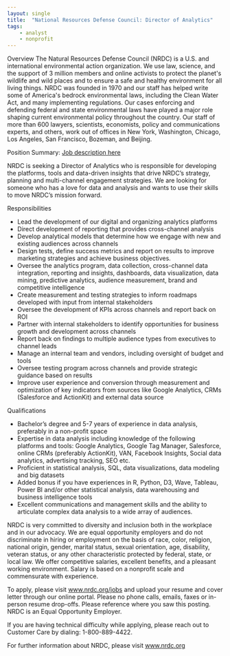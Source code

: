 ```yaml
---
layout: single
title:  "National Resources Defense Council: Director of Analytics"
tags: 
    - analyst
    - nonprofit
---
```


Overview
The Natural Resources Defense Council (NRDC) is a U.S. and international environmental action organization. We use law, science, and the support of 3 million members and online activists to protect the planet's wildlife and wild places and to ensure a safe and healthy environment for all living things.  NRDC was founded in 1970 and our staff has helped write some of America's bedrock environmental laws, including the Clean Water Act, and many implementing regulations.  Our cases enforcing and defending federal and state environmental laws have played a major role shaping current environmental policy throughout the country.  Our staff of more than 600 lawyers, scientists, economists, policy and communications experts, and others, work out of offices in New York, Washington, Chicago, Los Angeles, San Francisco, Bozeman, and Beijing. 

Position Summary:
[Job description here](https://careers-nrdc.icims.com/jobs/3745/director-of-analytics/job)

NRDC is seeking a Director of Analytics who is responsible for developing the platforms, tools and data-driven insights that drive NRDC’s strategy, planning and multi-channel engagement strategies. We are looking for someone who has a love for data and analysis and wants to use their skills to move NRDC’s mission forward.

Responsibilities
* Lead the development of our digital and organizing analytics platforms
* Direct development of reporting that provides cross-channel analysis
* Develop analytical models that determine how we engage with new and existing audiences across channels
* Design tests, define success metrics and report on results to improve marketing strategies and achieve business objectives.
* Oversee the analytics program, data collection, cross-channel data integration, reporting and insights, dashboards, data visualization, data mining, predictive analytics, audience measurement, brand and competitive intelligence
* Create measurement and testing strategies to inform roadmaps developed with input from internal stakeholders
* Oversee the development of KPIs across channels and report back on ROI
* Partner with internal stakeholders to identify opportunities for business growth and development across channels
* Report back on findings to multiple audience types from executives to channel leads
* Manage an internal team and vendors, including oversight of budget and tools
* Oversee testing program across channels and provide strategic guidance based on results
* Improve user experience and conversion through measurement and optimization of key indicators from sources like Google Analytics, CRMs (Salesforce and ActionKit) and external data source

Qualifications
* Bachelor’s degree and 5-7 years of experience in data analysis, preferably in a non-profit space
* Expertise in data analysis including knowledge of the following platforms and tools: Google Analytics, Google Tag Manager, Salesforce, online CRMs (preferably ActionKit), VAN, Facebook Insights, Social data analytics, advertising tracking, SEO etc.
* Proficient in statistical analysis, SQL, data visualizations, data modeling and big datasets
* Added bonus if you have experiences in R, Python, D3, Wave, Tableau, Power BI and/or other statistical analysis, data warehousing and business intelligence tools
* Excellent communications and management skills and the ability to articulate complex data analysis to a wide array of audiences.

NRDC is very committed to diversity and inclusion both in the workplace and in our advocacy.  We are equal opportunity employers and do not discriminate in hiring or employment on the basis of race, color, religion, national origin, gender, marital status, sexual orientation, age, disability, veteran status, or any other characteristic protected by federal, state, or local law.  We offer competitive salaries, excellent benefits, and a pleasant working environment.  Salary is based on a nonprofit scale and commensurate with experience.

To apply, please visit www.nrdc.org/jobs and upload your resume and cover letter through our online portal.  Please no phone calls, emails, faxes or in-person resume drop-offs.  Please reference where you saw this posting.  NRDC is an Equal Opportunity Employer. 

If you are having technical difficulty while applying, please reach out to Customer Care by dialing: 1-800-889-4422.

For further information about NRDC, please visit www.nrdc.org
